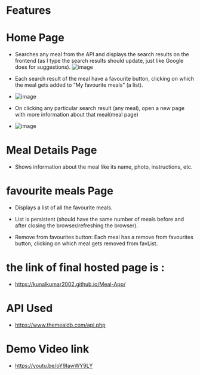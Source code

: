 # Features 
# Home Page
- Searches any meal from the API and displays the search results on the frontend (as I type the search results should update, just like Google does for suggestions).
  ![image](https://user-images.githubusercontent.com/95571010/235325298-222be6ed-705d-4885-a2ab-3137e0d638d0.png)

 
- Each search result of the meal  have a favourite button, clicking on which the meal gets  added to “My favourite meals” (a list).
- ![image](https://user-images.githubusercontent.com/95571010/235325317-e44f2d7d-5989-4bb3-a269-3197b23a7b89.png)

 
- On clicking any particular search result (any meal), open a new page with more information about that meal(meal page)
- ![image](https://user-images.githubusercontent.com/95571010/235325341-f87f6fc9-f58b-409a-a19e-27ccb79fbdd9.png)


# Meal Details Page

- Shows information about the meal like its name, photo, instructions, etc.

# favourite meals Page

- Displays a list of all the favourite meals.
 
- List is persistent (should have the same number of meals before and after closing the browser/refreshing the browser).

- Remove from favourites button: Each meal has a remove from favourites button, clicking on which meal gets removed from favList.

# the link of final hosted page is : 
- https://kunalkumar2002.github.io/Meal-App/

# API Used
- https://www.themealdb.com/api.php

# Demo Video link
- https://youtu.be/oY9IawWY9LY
